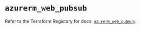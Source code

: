 # `azurerm_web_pubsub`

Refer to the Terraform Registory for docs: [`azurerm_web_pubsub`](https://registry.terraform.io/providers/hashicorp/azurerm/3.76.0/docs/resources/web_pubsub).
